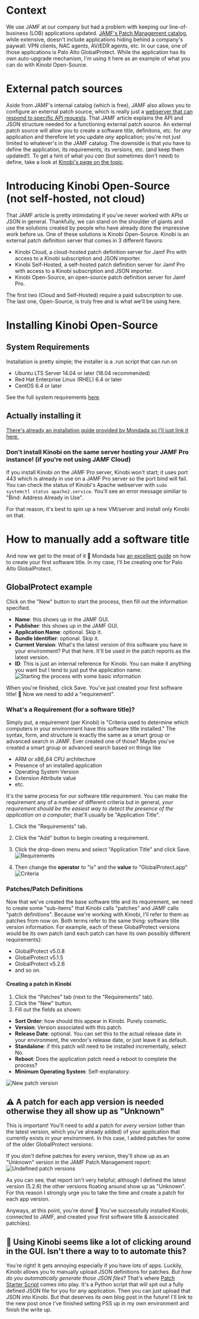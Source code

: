 # Context
We use JAMF at our company but had a problem with keeping our line-of-business (LOB) applications updated. [JAMF's Patch Management catalog](https://docs.jamf.com/jamf-app-catalog/Patch_Management_Software_Titles.html), while extensive, doesn't include applications hiding behind a company's paywall: VPN clients, NAC agents, AV/EDR agents, etc. 
In our case, one of those applications is Palo Alto GlobalProtect. While the application has its own auto-upgrade mechanism, I'm using it here as an example of what you can do with Kinobi Open-Source.

# External patch sources
Aside from JAMF's internal catalog (which is free), JAMF also allows you to configure an external patch source, which is really just a [webserver that can respond to specific API requests](https://www.jamf.com/jamf-nation/articles/497/jamf-pro-external-patch-source-endpoints). That JAMF article explains the API and JSON structure needed for a functioning external patch source. An external patch source will allow you to create a software title, definitons, etc. for _any_ application and therefore let you update _any_ application; you're not just limited to whatever's in the JAMF catalog. The downside is that _you_ have to define the application, its requirements, its versions, etc. (and keep them updated!).
To get a hint of what you _can_ (but sometimes don't need) to define, take a look at [Kinobi's page on the topic](https://mondada.atlassian.net/wiki/spaces/MSD/pages/553189450/Patch+Definitions).

# Introducing Kinobi Open-Source (not self-hosted, not cloud)
That JAMF article is pretty intimidating if you've never worked with APIs or JSON in general. Thankfully, we can stand on the shoulder of giants and use the solutions created by people who have already done the impressive work before us. One of these solutions is Kinobi Open-Source.
Kinobi is an external patch definition server that comes in 3 different flavors:
* Kinobi Cloud, a cloud-hosted patch definition server for Jamf Pro with access to a Kinobi subscription and JSON importer.
* Kinobi Self-Hosted, a self-hosted patch definition server for Jamf Pro with access to a Kinobi subscription and JSON importer.
* Kinobi Open-Source, an open-source patch definition server for Jamf Pro.

The first two (Cloud and Self-Hosted) require a paid subscription to use. The last one, Open-Source, is truly free and is what we'll be using here.

# Installing Kinobi Open-Source
## System Requirements
Installation is pretty simple; the installer is a .run script that can run on 
* Ubuntu LTS Server 14.04 or later (18.04 recommended)
* Red Hat Enterprise Linux (RHEL) 6.4 or later
* CentOS 6.4 or later

See the full system requirements [here](https://github.com/mondada/kinobi#standalone).

## Actually installing it
[There's already an installation guide provided by Mondada so I'll just link it here.](https://mondada.atlassian.net/wiki/spaces/MSD/pages/592216069/Kinobi+Open-Source)

### Don't install Kinobi on the same server hosting your JAMF Pro instance! (if you're not using JAMF Cloud)
If you install Kinobi on the JAMF Pro server, Kinobi won't start; it uses port 443 which is already in use on a JAMF Pro server so the port bind will fail. You can check the status of Kinobi's Apache webserver with `sudo systemctl status apache2.service`.
You'll see an error message similiar to "Bind: Address Already in Use".

For that reason, it's best to spin up a new VM/server and install only Kinobi on that.

# How to manually add a software title
And now we get to the meat of it 🍖
Mondada has [an excellent guide](https://mondada.atlassian.net/wiki/spaces/MSD/pages/553222153/Manual+Creation) on how to create your first software title.
In my case, I'll be creating one for Palo Alto GlobalProtect.

## GlobalProtect example
Click on the "New" button to start the process, then fill out the information specified.
* **Name**: this shows up in the JAMF GUI.
* **Publisher**: this shows up in the JAMF GUI.
* **Application Name**: optional. Skip it.
* **Bundle Identifier**: optional. Skip it.
* **Current Version**: What's the latest version of this software you have in your environment? Put that here. It'll be used in the patch reports as the latest version.
* **ID**: This is just an internal reference for Kinobi. You can make it anything you want but I tend to just put the application name.
![Starting the process with some basic information](https://i.imgur.com/1u6dsQy.png)

When you're finished, click Save. You've just created your first software title! 🎉 Now we need to add a "requirement".

### What's a Requirement (for a software title)?
Simply put, a requirement (per Kinobi) is "Criteria used to determine which computers in your environment have this software title installed."
The syntax, form, and structure is exactly the same as a smart group or advanced search in JAMF. Ever created one of those? Maybe you've created a smart group or advanced search based on things like
* ARM or x86_64 CPU architecture
* Presence of an installed application
* Operating System Version
* Extension Attribute value
* etc.

It's the same process for our software title requirement. You can make the requirement any of a number of different criteria but in general, *your requirement should be the easiest way to detect the presence of the application on a computer*; that'll usually be "Application Title". 
1. Click the "Requirements" tab.
2. Click the "Add" button to begin creating a requirement.
3. Click the drop-down menu and select "Application Title" and click Save.
![Requirements](https://i.imgur.com/mlJ5g8g.png)

4. Then change the **operator** to "is" and the **value** to "GlobalProtect.app"
![Criteria](https://i.imgur.com/XOWuSvI.png)


### Patches/Patch Definitions
Now that we've created the base software title and its requirement, we need to create some "sub-items" that Kinobi calls "patches" and JAMF calls "patch definitions". Because we're working with Kinobi, I'll refer to them as patches from now on. Both terms refer to the same thing: software title version information. For example, each of these GlobalProtect versions would be its own patch (and each patch can have its own possibly different requirements):
* GlobalProtect v5.0.8
* GlobalProtect v5.1.5
* GlobalProtect v5.2.6
* and so on.

#### Creating a patch in Kinobi
1. Click the "Patches" tab (next to the "Requirements" tab).
2. Click the "New" button.
3. Fill out the fields as shown:
* **Sort Order**: how should this appear in Kinobi. Purely cosmetic.
* **Version**: Version associated with this patch. 
* **Release Date**: optional. You can set this to the actual release date in your environment, the vendor's release date, or just leave it as default.
* **Standalone**: if this patch will need to be installed incrementally, select No.
* **Reboot**: Does the application patch need a reboot to complete the process?
* **Minimum Operating System**: Self-explanatory.

![New patch version](https://i.imgur.com/dlL6VKt.png)

## ⚠ A patch for **each** app version is needed otherwise they all show up as "Unknown"
This is important! You'll need to add a patch for _every version_ (other than the latest version, which you've already added) of your application that currently exists in your environment. In this case, I added patches for some of the older GlobalProtect versions:



If you _don't_ define patches for every version, they'll show up as an "Unknown" version in the JAMF Patch Management report:
![Undefined patch versions](https://i.imgur.com/WcF7k6F.png)


As you can see, that report isn't very helpful; although I defined the latest version (5.2.6) the other versions floating around show up as "Unknown". For this reason I strongly urge you to take the time and create a patch for each app version.

Anyways, at this point, you're done! 🎉 You've successfully installed Kinobi, connected to JAMF, and created your first software title & associcated patch(es).

## 🤔 Using Kinobi seems like a lot of clicking around in the GUI. Isn't there a way to to automate this?
You're right! It gets annoying especially if you have lots of apps. Luckily, Kinobi allows you to manually upload JSON definitions for patches.
_But how do you automatically generate those JSON files_? That's where [Patch Starter Script](https://github.com/brysontyrrell/Patch-Starter-Script) comes into play. It's a Python script that will spit out a fully defined JSON file for you for any application. Then you can just upload that JSON into Kinobi. But that deserves its own blog post in the future! I'll link to the new post once I've finished setting PSS up in my own environment and finish the write up.
